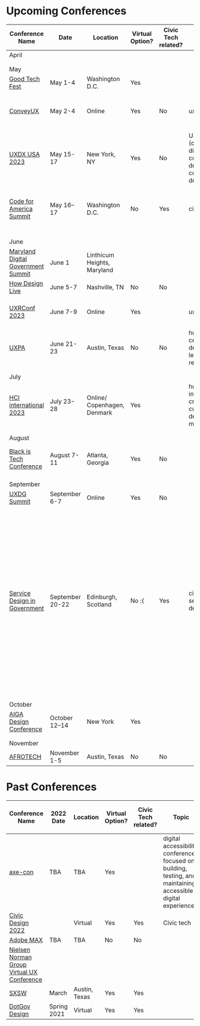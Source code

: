 

<h1> Upcoming Conferences </h1>



| Conference Name | Date | Location | Virtual Option? | Civic Tech related? | Topic | Who are attendees | Proposal Due Date | Host | Registration Date | Price |
| ------------------------------------------------------------------------------------------------------------------------------------------------------------------------------ | --------------- | --------------------------- | --------------- | ------------------- | ----------------------------------------------------------------- | ------------------------------------------------------------------------------------------------------------------------------------------------------------------------------------------------------------------------------------------------------------ | ----------------------------------------------------------------------------------------------------------------------------------------------------------------------------------------------------------------------------------------------------------------------------------------------------------------- | ------------------------------- | ----------------- | ---------------------------------------- |
| April                                                                                                                                                                          |                 |                             |                 |                     |                                                                   |                                                |                                                                                                                                                                                                                                                                                                                   |                                 |                   |                                          |
|                                                                                                                                                                                |                 |                             |                 |                     |                                                                   |                                                                                                                                                                                                                                                              |                                                                                                                                                                                                                                                                                                                   |                                 |                   |                                          |
|                                                                                                                                                                                |                 |                             |                 |                     |                                                                   |                                                                                                                                                                                                                                                              |                                                                                                                                                                                                                                                                                                                   |                                 |                   |                                          |
| May                                                                                                                                                                            |                 |                             |                 |                     |                                                                   |                                                                                                                                                                                                                                                              |                                                                                                                                                                                                                                                                                                                   |                                 |                   |                                          |
| [](https://goodtechfest.com/)[Good Tech Fest](https://goodtechfest.com/)                                                                                                       | May 1-4         | Washington D.C.             | Yes             |                     |                                                                   |                                                                                                                                                                                                                                                              |                                                                                                                                                                                                                                                                                                                   |                                 |                   |                                          |
| [ConveyUX](https://conveyux.com/register/)                                                                                                                                     | May 2-4         | Online                      | Yes             | No                  | ux design                                                         | ux researchers, product designers                                                                                                                                                                                                                            |                                                                                                                                                                                                                                                                                                                   | Blink                           | Now               | full conference: $495, on demand $295    |
| [UXDX USA 2023](https://uxdx.com/usa/2023/agenda/?gclid=CjwKCAjw5pShBhB_EiwAvmnNV7iIREdUq3PnYKiCu8S-Ubm5PYurU_Ten7DNDrrI0xasG3GnFn020hoCwSoQAvD_BwE)                           | May 15-17       | New York, NY                | Yes             | No                  | UX (continuous discovery, continuous design, continuous delivery) | UX professionals and those interested in UX                                                                                                                                                                                                                  | Not listed, but likely closed...                                                                                                                                                                                                                                                                                  | UXDX                            | Today - May 15    | Variable, based on attendance needs      |
| [](https://summit.codeforamerica.org/)[Code for America Summit](https://summit.codeforamerica.org/)                                                                            | May 16–17       | Washington D.C.             | No              | Yes                 | civic tech                                                        | public servants, technologists, organizers, and civic tech enthusiasts        | Closed       | Code for America                | April 10–May 12   | $599.00                                  |
|                                                                                                                                                                                |                 |                             |                 |                     |                                                                   |                                                                                                                                                                                                                                                              |                                                                                                                                                                                                                                                                                                                   |                                 |                   |                                          |
|                                                                                                                                                                                |                 |                             |                 |                     |                                                                   |                                                                                                                                                                                                                                                              |                                                                                                                                                                                                                                                                                                                   |                                 |                   |                                          |
| June                                                                                                                                                                           |                 |                             |                 |                     |                                                                   |                                                                                                                                                                                                                                                              |                                                                                                                                                                                                                                                                                                                   |                                 |                   |                                          |
| [](https://events.govtech.com/Maryland-Digital-Government-Summit.html)[Maryland Digital Government Summit](https://events.govtech.com/Maryland-Digital-Government-Summit.html) | June 1          | Linthicum Heights, Maryland |                 |                     |                                                                   | Open to Public Sector only.                                                                                                                                                                                                                                  |                                                                                                                                                                                                                                                                                                                   |                                 |                   |                                          |
| [](https://howdesignlive.com/)[How Design Live](https://howdesignlive.com/)                                                                                                    | June 5-7        | Nashville, TN               | No              | No                  |                                                                   |                                                                                                                                                                                                                                                              |                                                                                                                                                                                                                                                                                                                   |                                 |                   | $1,395                                   |
| [UXRConf 2023](https://uxrconf23.joinlearners.com/)                                                                                                                            | June 7-9        | Online                      | Yes             |                     | ux research                                                       | user researchers, ux practitioners                                                                                                                                                                                                                           |                                                                                                                                                                                                                                                                                                                   |                                 |                   |                                          |
| [](https://uxpa2023.org/)[UXPA](https://uxpa2023.org/)                                                                                                                         | June 21-23      | Austin, Texas               | No              | No                  | human-centered design, leadership, research                       | Product designers, researchers                                                                                                                                                                                                                               |                                                                                                                                                                                                                                                                                                                   |                                 |                   | $1,900                                   |
|                                                                                                                                                                                |                 |                             |                 |                     |                                                                   |                                                                                                                                                                                                                                                              |                                                                                                                                                                                                                                                                                                                   |                                 |                   |                                          |
|                                                                                                                                                                                |                 |                             |                 |                     |                                                                   |                                                                                                                                                                                                                                                              |                                                                                                                                                                                                                                                                                                                   |                                 |                   |                                          |
| July                                                                                                                                                                           |                 |                             |                 |                     |                                                                   |                                                                                                                                                                                                                                                              |                                                                                                                                                                                                                                                                                                                   |                                 |                   |                                          |
| [](https://2023.hci.international/registration.html)[HCI international 2023](https://2023.hci.international/registration.html)                                                 | July 23-28      | Online/ Copenhagen, Denmark | Yes             |                     | human interaction, cross cultural design, and more                | product designers, interaction designers                                                                                                                                                                                                                     |                                                                                                                                                                                                                                                                                                                   | HCI international               | Now- May 16th     | Jan 1-May 15: $795, after May 16th: $895 |
|                                                                                                                                                                                |                 |                             |                 |                     |                                                                   |                                                                                                                                                                                                                                                              |                                                                                                                                                                                                                                                                                                                   |                                 |                   |                                          |
|                                                                                                                                                                                |                 |                             |                 |                     |                                                                   |                                                                                                                                                                                                                                                              |                                                                                                                                                                                                                                                                                                                   |                                 |                   |                                          |
| August                                                                                                                                                                         |                 |                             |                 |                     |                                                                   |                                                                                                                                                                                                                                                              |                                                                                                                                                                                                                                                                                                                   |                                 |                   |                                          |
| [](https://blackistechconference.com/)[Black is Tech Conference](https://blackistechconference.com/)                                                                           | August 7-11     | Atlanta, Georgia            | Yes             | No                  |                                                                   | Black tech professionals, students and entrepreneurs                                                                                                                                                                                                         |                                                                                                                                                                                                                                                                                                                   |                                 |                   |                                          |
|                                                                                                                                                                                |                 |                             |                 |                     |                                                                   |                                                                                                                                                                                                                                                              |                                                                                                                                                                                                                                                                                                                   |                                 |                   |                                          |
|                                                                                                                                                                                |                 |                             |                 |                     |                                                                   |                                                                                                                                                                                                                                                              |                                                                                                                                                                                                                                                                                                                   |                                 |                   |                                          |
| September                                                                                                                                                                      |                 |                             |                 |                     |                                                                   |                                                                                                                                                                                                                                                              |                                                                                                                                                                                                                                                                                                                   |                                 |                   |                                          |
| [UXDG Summit](https://www.uxdgsummit.com/)                                                                                                                                     | September 6-7   | Online                      | Yes             | No                  |                                                                   |                                                                                                                                                                                                                                                              |                                                                                                                                                                                                                                                                                                                   |                                 |                   |                                          |
| [](https://govservicedesign.net/)[Service Design in Government](https://govservicedesign.net/)                                                                                 | September 20-22 | Edinburgh, Scotland         | No :(           | Yes                 | civic tech, service design                                        | We attract participants who either manage, design or develop central and local government services, health and education services, emergency sector services, civic technologies and others including Government employees, consultants and design agencies. | Closed (March 20)                                                                                                                                                                                                                                                                                                 | Software Acumen (Cambridge, EN) | Today - Sept 20   | £585.00<br>+£117.00 VAT                  |
|                                                                                                                                                                                |                 |                             |                 |                     |                                                                   |                                                                                                                                                                                                                                                              |                                                                                                                                                                                                                                                                                                                   |                                 |                   |                                          |
|                                                                                                                                                                                |                 |                             |                 |                     |                                                                   |                                                                                                                                                                                                                                                              |                                                                                                                                                                                                                                                                                                                   |                                 |                   |                                          |
| October                                                                                                                                                                        |                 |                             |                 |                     |                                                                   |                                                                                                                                                                                                                                                              |                                                                                                                                                                                                                                                                                                                   |                                 |                   |                                          |
| [](https://www.aiga.org/design/aiga-design-conference)[AIGA Design Conference](https://www.aiga.org/design/aiga-design-conference)                                             | October 12–14   | New York                    | Yes             |                     |                                                                   |                                                                                                                                                                                                                                                              |                                                                                                                                                                                                                                                                                                                   |                                 |                   |                                          |
|                                                                                                                                                                                |                 |                             |                 |                     |                                                                   |                                                                                                                                                                                                                                                              |                                                                                                                                                                                                                                                                                                                   |                                 |                   |                                          |
|                                                                                                                                                                                |                 |                             |                 |                     |                                                                   |                                                                                                                                                                                                                                                              |                                                                                                                                                                                                                                                                                                                   |                                 |                   |                                          |
| November                                                                                                                                                                       |                 |                             |                 |                     |                                                                   |                                                                                                                                                                                                                                                              |                                                                                                                                                                                                                                                                                                                   |                                 |                   |                                          |
| [](https://experience.afrotech.com/)[AFROTECH](https://experience.afrotech.com/)                                                                                               | November 1-5    | Austin, Texas               | No              | No                  |                                                                   |                                                                                                                                                                                                                                                              | [](https://docs.google.com/forms/d/e/1FAIpQLSf2R79ufwjQpMPqiWcXKlLZKnQ7ZaC7odwl2Hkk9N3rJPJcwA/viewform)[https://docs.google.com/forms/d/e/1FAIpQLSf2R79ufwjQpMPqiWcXKlLZKnQ7ZaC7odwl2Hkk9N3rJPJcwA/viewform](https://docs.google.com/forms/d/e/1FAIpQLSf2R79ufwjQpMPqiWcXKlLZKnQ7ZaC7odwl2Hkk9N3rJPJcwA/viewform) |                                 |                   |


<h1> Past Conferences</h1>


| Conference Name                                                                                                                      | 2022 Date   | Location      | Virtual Option? | Civic Tech related? | Topic                                                                                                          | Who are attendees                                                                               | Proposal Due Date | Host            | Registration Date | Price | Link                                                             | Have Fearless folks attended? |
| ------------------------------------------------------------------------------------------------------------------------------------ | ----------- | ------------- | --------------- | ------------------- | -------------------------------------------------------------------------------------------------------------- | ----------------------------------------------------------------------------------------------- | ----------------- | --------------- | ----------------- | ----- | ---------------------------------------------------------------- | ----------------------------- |
| [axe-con](https://www.deque.com/axe-con/)                                                                                            | TBA         | TBA           | Yes             |                     | digital accessibility conference focused on building, testing, and maintaining accessible digital experiences. | developers, designers, business users, and accessibility professionals of all experience levels |                   | Deque           |                   | Free  | [https://www.deque.com/axe-con/](https://www.deque.com/axe-con/) | Yes                           |
| [](https://rosenfeldmedia.com/civic-design-2022/)[Civic Design 2022](https://rosenfeldmedia.com/civic-design-2022/)                  |             | Virtual       | Yes             | Yes                 | Civic tech                                                                                                     |                                                                                                 |                   | Rosenfeld Media |                   |       |                                                                  |                               |
| [](http://adobe.com/max.html)[Adobe MAX](http://adobe.com/max.html)                                                                  | TBA         | TBA           | No              | No                  |                                                                                                                |                                                                                                 |                   |                 |                   |       |                                                                  |                               |
| [](https://www.nngroup.com/training/virtual/)[Nielsen Norman Group Virtual UX Conference](https://www.nngroup.com/training/virtual/) |             |               |                 |                     |                                                                                                                |                                                                                                 |                   |                 |                   |       |                                                                  |                               |
| [](https://www.sxsw.com/)[SXSW](https://www.sxsw.com/)                                                                               | March       | Austin, Texas | Yes             | Yes                 |                                                                                                                |                                                                                                 |                   | SXSW            |                   |       |                                                                  | Yes                           |
| [DotGov Design](https://coforma.io/case-studies/dot-gov-design/)                                                                     | Spring 2021 | Virtual       | Yes             | Yes                 |                                                                                                                |                                                                                                 |                   | AIGA DC         | TBA               | TBA   |                                                                  | Yes                           |
